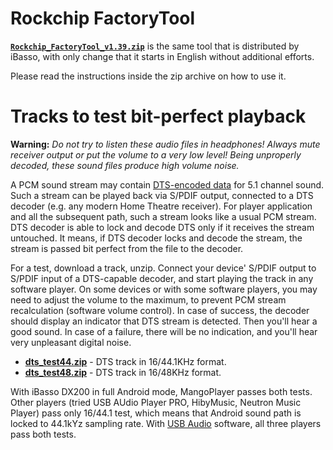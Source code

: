 # Rockchip FactoryTool

[**`Rockchip_FactoryTool_v1.39.zip`**](https://github.com/Lurker00/DX200-firmware/raw/master/tools/Rockchip_FactoryTool_v1.39.zip) is the same tool that is distributed by iBasso, with only change that it starts in English without additional efforts.

Please read the instructions inside the zip archive on how to use it.

# Tracks to test bit-perfect playback

**Warning:** *Do not try to listen these audio files in headphones! Always mute receiver output or put the volume to a very low level! Being unproperly decoded, these sound files produce high volume noise.*

A PCM sound stream may contain [DTS-encoded data](https://en.wikipedia.org/wiki/DTS_(sound_system)) for 5.1 channel sound. Such a stream can be played back via S/PDIF output, connected to a DTS decoder (e.g. any modern Home Theatre receiver). For player application and all the subsequent path, such a stream looks like a usual PCM stream. DTS decoder is able to lock and decode DTS only if it receives the stream untouched. It means, if DTS decoder locks and decode the stream, the stream is passed bit perfect from the file to the decoder.

For a test, download a track, unzip. Connect your device' S/PDIF output to S/PDIF input of a DTS-capable decoder, and start playing the track in any software player. On some devices or with some software players, you may need to adjust the volume to the maximum, to prevent PCM stream recalculation (software volume control). In case of success, the decoder should display an indicator that DTS stream is detected. Then you'll hear a good sound. In case of a failure, there will be no indication, and you'll hear very unpleasant digital noise.

* [**dts_test44.zip**](https://github.com/Lurker00/DX200-firmware/raw/master/tools/dts_test44.zip) - DTS track in 16/44.1KHz format.
* [**dts_test48.zip**](https://github.com/Lurker00/DX200-firmware/raw/master/tools/dts_test48.zip) - DTS track in 16/48KHz format.

With iBasso DX200 in full Android mode, MangoPlayer passes both tests. Other players (tried USB AUdio Player PRO, HibyMusic, Neutron Music Player) pass only 16/44.1 test, which means that Android sound path is locked to 44.1kYz sampling rate. With [USB Audio](https://github.com/Lurker00/DX200-USB-Audio-Release/blob/master/README.md) software, all three players pass both tests.
